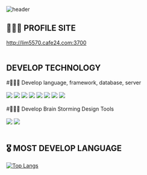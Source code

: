 ![header](https://capsule-render.vercel.app/api?type=Soft&color=fff&height=300&section=header&text=Hi%20There👋🏻%20I'M%20Lim%20Min%20Hyeok&fontSize=50&fontColor=000&animation=twinkling)

## 👨🏻‍💼 PROFILE SITE

http://lim5570.cafe24.com:3700
<br/>
<br/>

## DEVELOP TECHNOLOGY

#👨🏻‍💻 Develop language, framework, database, server
<br/>
<br/>
<img src="https://img.shields.io/badge/React-61DAFB?style=flat&logo=React&logoColor=white"/> <img src="https://img.shields.io/badge/Node.js-339933? style=flat&logo=Node.js&logoColor=white"/> <img src="https://img.shields.io/badge/HTML5-E34F26?style=flat&logo=HTML5&logoColor=white"/> <img src="https://img.shields.io/badge/CSS3-1572B6?style=flat&logo=CSS3&logoColor=white"/> <img src="https://img.shields.io/badge/styled-components-DB7093?style=flat&logo=styled-components&logoColor=white"/> <img src="https://img.shields.io/badge/JavaScript-F7DF1E?style=flat&logo=JavaScript&logoColor=white"/> <img src="https://img.shields.io/badge/MySQL-4479A1?style=flat&logo=MySQL&logoColor=white"/> <img src="https://img.shields.io/badge/Amazon EC2-FF9900?style=flat&logo=Amazon EC2&logoColor=white"/>
<br/>
<br/>
#👨🏻‍🎨 Develop Brain Storming Design Tools
<br/>
<br/>
<img src="https://img.shields.io/badge/Figma-F24E1E?style=flat&logo=Figma&logoColor=white"/> <img src="https://img.shields.io/badge/Adobe Photoshop-31A8FF?style=flat&logo=Adobe Photoshop&logoColor=white"/>
<br/>
<br/>

## 🎖️ MOST DEVELOP LANGUAGE

[![Top Langs](https://github-readme-stats.vercel.app/api/top-langs/?username=OWLCORDERD&layout=compact)](https://github.com/OWLCORDERD/github-readme-stats)

